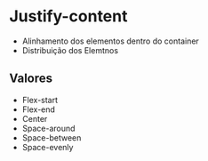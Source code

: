 # Justify-content

- Alinhamento dos elementos dentro do container
- Distribuição dos Elemtnos

## Valores

- Flex-start
- Flex-end
- Center
- Space-around
- Space-between
- Space-evenly